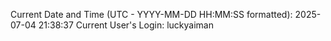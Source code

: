 Current Date and Time (UTC - YYYY-MM-DD HH:MM:SS formatted): 2025-07-04 21:38:37
Current User's Login: luckyaiman
